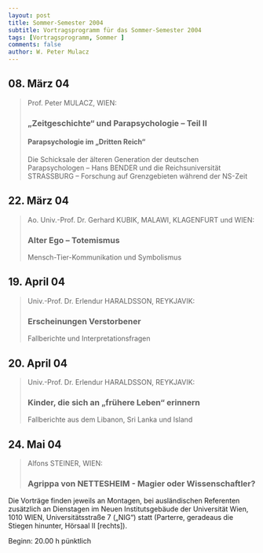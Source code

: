 ```yaml
---
layout: post
title: Sommer-Semester 2004
subtitle: Vortragsprogramm für das Sommer-Semester 2004
tags: [Vortragsprogramm, Sommer ]
comments: false
author: W. Peter Mulacz
---
```


## 08. März 04
> Prof. Peter MULACZ, WIEN:
> ### „Zeitgeschichte“ und Parapsychologie – Teil II
> #### Parapsychologie im „Dritten Reich“
> Die Schicksale der älteren Generation der deutschen Parapsychologen – Hans BENDER und die Reichsuniversität STRASSBURG – Forschung auf Grenzgebieten während der NS-Zeit

## 22. März 04
> Ao. Univ.-Prof. Dr. Gerhard KUBIK, MALAWI, KLAGENFURT und WIEN:
> ### Alter Ego – Totemismus
> Mensch-Tier-Kommunikation und Symbolismus


## 19. April 04
> Univ.-Prof. Dr. Erlendur HARALDSSON, REYKJAVIK:
> ### Erscheinungen Verstorbener
> Fallberichte und Interpretationsfragen


## 20. April 04
> Univ.-Prof. Dr. Erlendur HARALDSSON, REYKJAVIK:
> ### Kinder, die sich an „frühere Leben“ erinnern
> Fallberichte aus dem Libanon, Sri Lanka und Island


## 24. Mai 04
> Alfons STEINER, WIEN:
> ### Agrippa von NETTESHEIM - Magier oder Wissenschaftler?




Die Vorträge finden jeweils an Montagen, bei ausländischen Referenten zusätzlich an Dienstagen im Neuen Institutsgebäude der Universität Wien,   1010 WIEN,   Universitätsstraße 7 („NIG“) statt  (Parterre, geradeaus die Stiegen hinunter, Hörsaal II [rechts]).

Beginn:   20.00 h pünktlich

